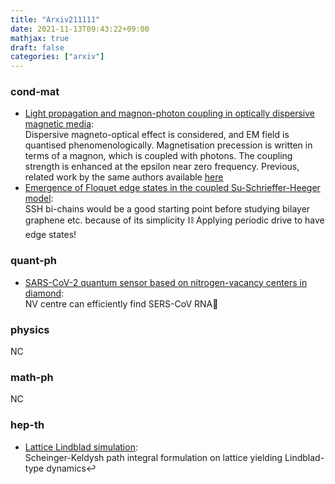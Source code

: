 ```yaml
---
title: "Arxiv211111"
date: 2021-11-13T09:43:22+09:00
mathjax: true
draft: false
categories: ["arxiv"]
---
```

### cond-mat
- [Light propagation and magnon-photon coupling in optically dispersive magnetic media](https://arxiv.org/abs/2111.05851):  
Dispersive magneto-optical effect is considered, and EM field is quantised phenomenologically. Magnetisation precession is written in terms of a magnon, which is coupled with photons. The coupling strength is enhanced at the epsilon near zero frequency.
Previous, related work by the same authors available [here](https://arxiv.org/abs/2110.02984)
- [Emergence of Floquet edge states in the coupled Su-Schrieffer-Heeger model](https://arxiv.org/abs/2111.05500):  
SSH bi-chains would be a good starting point before studying bilayer graphene etc. because of its simplicity ⛓
Applying periodic drive to have edge states!


### quant-ph
- [SARS-CoV-2 quantum sensor based on nitrogen-vacancy centers in diamond](https://arxiv.org/abs/2111.05472):  
NV centre can efficiently find SERS-CoV RNA👀


### physics
NC


### math-ph
NC


### hep-th
- [Lattice Lindblad simulation](https://arxiv.org/abs/2111.04937):  
Scheinger-Keldysh path integral formulation on lattice yielding Lindblad-type dynamics↩️
